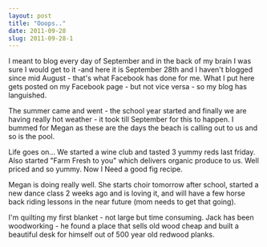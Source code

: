```yaml
---
layout: post
title: "Ooops.."
date: 2011-09-28
slug: 2011-09-28-1
---
```


I meant to blog every day of September and in the back of my brain I was sure I would get to it -and here it is September 28th and I haven&apos;t blogged since mid August - that&apos;s what Facebook has done for me.  What I put here gets posted on my Facebook page - but not vice versa - so my blog has languished.  

The summer came and went - the school year started and finally we are having really hot weather - it took till September for this to happen.  I bummed for Megan as these are the days the beach is calling out to us and so is the pool.  

Life goes on... We started a wine club and tasted 3 yummy reds last friday.  Also started &quot;Farm Fresh to you&quot; which delivers organic produce to us.  Well priced and so yummy.  Now I Need a good fig recipe.

Megan is doing really well.  She starts choir tomorrow after school, started a new dance class 2 weeks ago and is loving it, and will have a few horse back riding lessons in the near future (mom needs to get that going).  

I&apos;m quilting my first blanket - not large but time consuming.  Jack has been woodworking - he found a place that sells old wood cheap and built a beautiful desk for himself out of 500 year old redwood planks.  






